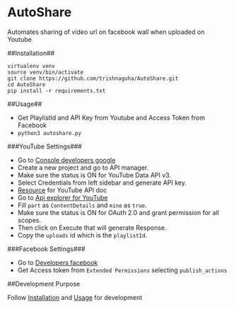 AutoShare
===========

Automates sharing of video url on facebook wall when uploaded on Youtube

##Installation##

    virtualenv venv
    source venv/bin/activate
    git clone https://github.com/trishnaguha/AutoShare.git
    cd AutoShare
    pip install -r requirements.txt

##Usage##

* Get PlaylistId and API Key from Youtube and Access Token from Facebook
* `python3 autoshare.py`

###YouTube Settings###

* Go to [Console developers google](https://console.developers.google.com)
* Create a new project and go to API manager.
* Make sure the status is ON for YouTube Data API v3.
* Select Credentials from left sidebar and generate API key.
* [Resource](https://developers.google.com/youtube/registering_an_application) for YouTube API doc
* Go to [Api explorer for YouTube](https://developers.google.com/apis-explorer/#p/youtube/v3/youtube.channels.list)
* Fill `part` as `ContentDetails` and `mine` as `true`.
* Make sure the status is ON for OAuth 2.0 and grant permission for all scopes.
* Then click on Execute that will generate Response.
* Copy the `uploads` id which is the `playlistId`.

###Facebook Settings###

* Go to [Developers facebook](https://developers.facebook.com/tools/explorer)
* Get Access token from `Extended Permissions` selecting `publish_actions`

##Development Purpose

Follow [Installation](https://github.com/trishnaguha/AutoShare#installation) and [Usage](https://github.com/trishnaguha/AutoShare#usage) for development
